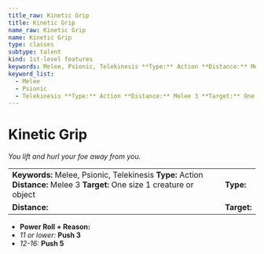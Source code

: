 ```yaml
---
title_raw: Kinetic Grip
title: Kinetic Grip
name_raw: Kinetic Grip
name: Kinetic Grip
type: classes
subtype: talent
kind: 1st-level features
keywords: Melee, Psionic, Telekinesis **Type:** Action **Distance:** Melee 3 **Target:** One size 1 creature or object
keyword_list:
  - Melee
  - Psionic
  - Telekinesis **Type:** Action **Distance:** Melee 3 **Target:** One size 1 creature or object
---
```


# Kinetic Grip

*You lift and hurl your foe away from you.*

|                                                                                                                            |             |
| :------------------------------------------------------------------------------------------------------------------------- | :---------- |
| **Keywords:** Melee, Psionic, Telekinesis **Type:** Action **Distance:** Melee 3 **Target:** One size 1 creature or object | **Type:**   |
| **Distance:**                                                                                                              | **Target:** |

- **Power Roll + Reason:**
- *11 or lower:* **Push 3**
- *12-16:* **Push 5**
